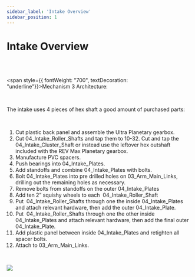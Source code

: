 ```yaml
---
sidebar_label: 'Intake Overview'
sidebar_position: 1
---
```


# Intake Overview

<hide><br /> <br /> </hide>

<span style={{ fontWeight: "700", textDecoration: "underline"}}>Mechanism 3 Architecture:</span>

<p><br /> </p>

The intake uses 4 pieces of hex shaft a good amount of purchased parts:

<p><br /> </p>

<ol><li>Cut plastic back panel and assemble the Ultra Planetary gearbox.</li><li>Cut <span style={{ backgroundColor: "#ea9999"}}>04_Intake_Roller_Shaft</span>s and tap them to 10-32. Cut and tap the <span style={{ backgroundColor: "#ea9999"}}>04_Intake_Cluster_Shaft</span>&nbsp;or instead use the leftover hex outshaft included with the REV Max Planetary gearbox.</li><li>Manufacture PVC spacers.</li><li>Push bearings into <span style={{ backgroundColor: "#f6b26b"}}>04_Intake_Plate</span>s.</li><li>Add standoffs and combine <span style={{ backgroundColor: "#f6b26b"}}>04_Intake_Plate</span>s with bolts.</li><li>Bolt <span style={{ backgroundColor: "#f6b26b"}}>04_Intake_Plate</span>s into pre drilled holes on <span style={{ backgroundColor: "#d9ead3"}}>03_Arm_Main_Link</span>s, drilling out the remaining holes as necessary.</li><li>Remove bolts from standoffs on the outer <span style={{ backgroundColor: "#f6b26b"}}>04_Intake_Plate</span>s</li><li>Add ten 2&rdquo; squishy wheels to each &nbsp;<span style={{ backgroundColor: "#ea9999"}}>04_Intake_Roller_Shaft</span></li><li>Put &nbsp;<span style={{ backgroundColor: "#ea9999"}}>04_Intake_Roller_Shaft</span>s through one the inside <span style={{ backgroundColor: "#f6b26b"}}>04_Intake_Plate</span>s and attach relevant hardware, then add the outer <span style={{ backgroundColor: "#f6b26b"}}>04_Intake_Plate</span>.</li><li>Put &nbsp;<span style={{ backgroundColor: "#ea9999"}}>04_Intake_Roller_Shaft</span>s through one the other inside <span style={{ backgroundColor: "#f6b26b"}}>04_Intake_Plate</span>s and attach relevant hardware, then add the final outer <span style={{ backgroundColor: "#f6b26b"}}>04_Intake_Plate</span>.</li><li>Add plastic panel between inside <span style={{ backgroundColor: "#f6b26b"}}>04_Intake_Plate</span>s and retighten all spacer bolts.</li><li>Attach to <span style={{ backgroundColor: "#d9ead3"}}>03_Arm_Main_Link</span>s.</li></ol>

<p><br /> </p>

<div style={{ textAlign: 'center'}}><div style={{overflow: 'hidden', display: 'inline-block', margin: '0.00px 0.00px'}}><span style={{overflow: 'hidden', display: 'inline-block', margin: '0.00px 0.00px', border: '0.00px solid #000000', transform: 'rotate(0.00rad) translateZ(0px)',  width: '642.50px', height: '376.60px'}}><img src={require("/static/media/intake/intake/image_0.png").default} style={{ width: '642.50px', height: '376.60px', marginLeft: '0.00px', marginTop: '0.00px', transform: 'rotate(0.00rad) translateZ(0px)', maxWidth: "none"}}></img></span></div></div>